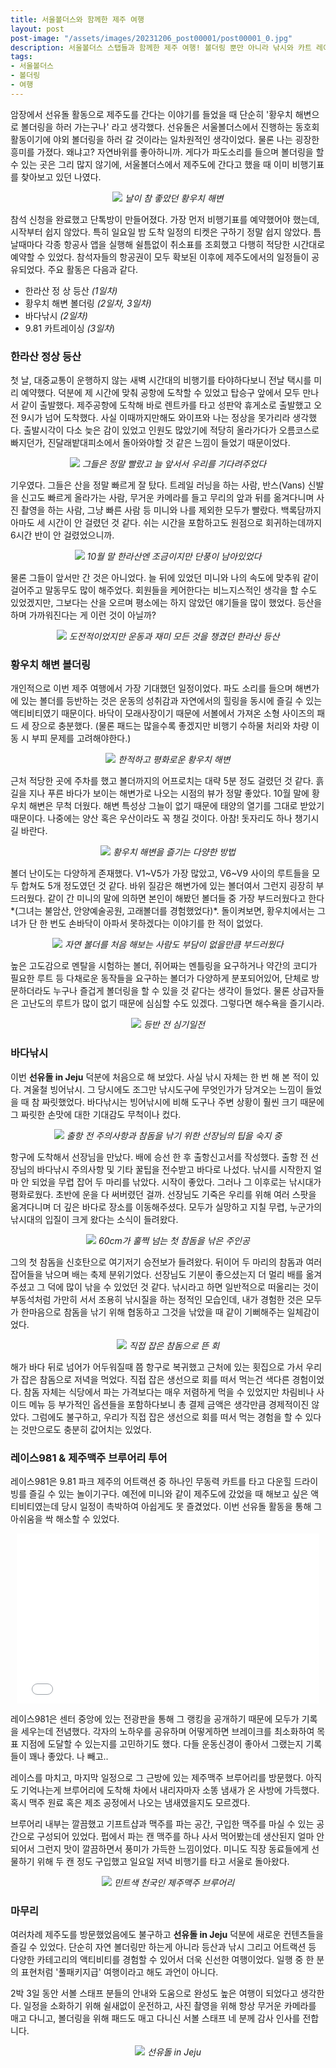 ```yaml
---
title: 서울볼더스와 함께한 제주 여행
layout: post
post-image: "/assets/images/20231206_post00001/post00001_0.jpg"
description: 서울볼더스 스탭들과 함께한 제주 여행! 볼더링 뿐만 아니라 낚시와 카트 레이싱까지 다양한 액티비티로 구성된 알찬 여행기
tags:
- 서울볼더스
- 볼더링
- 여행
---
```


암장에서 선유돌 활동으로 제주도를 간다는 이야기를 들었을 때 단순히 '황우치 해변으로 볼더링을 하러 가는구나' 라고 생각했다. 선유돌은 서울볼더스에서 진행하는 동호회 활동이기에 야외 볼더링을 하러 갈 것이라는 일차원적인 생각이었다. 물론 나는 굉장한 흥미를 가졌다. 왜냐고? 자연바위를 좋아하니까. 게다가 파도소리를 들으며 볼더링을 할 수 있는 곳은 그리 많지 않기에, 서울볼더스에서 제주도에 간다고 했을 때 이미 비행기표를 찾아보고 있던 나였다.

<p align="center">
  <img src="/assets/images/20231206_post00001/post00001_2.png" />
  <em>날이 참 좋았던 황우치 해변</em>
</p>

참석 신청을 완료했고 단톡방이 만들어졌다. 가장 먼저 비행기표를 예약했어야 했는데, 시작부터 쉽지 않았다. 특히 일요일 밤 도착 일정의 티켓은 구하기 정말 쉽지 않았다. 틈날때마다 각종 항공사 앱을 실행해 쉴틈없이 취소표를 조회했고 다행히 적당한 시간대로 예약할 수 있었다. 참석자들의 항공권이 모두 확보된 이후에 제주도에서의 일정들이 공유되었다. 주요 활동은 다음과 같다.

* 한라산 정
상 등산 *(1일차)*
* 황우치 해변 볼더링 *(2일차, 3일차)*
* 바다낚시 *(2일차)*
* 9.81 카트레이싱 *(3일차*)

### 한라산 정상 등산
첫 날, 대중교통이 운행하지 않는 새벽 시간대의 비행기를 타야하다보니 전날 택시를 미리 예약했다. 덕분에 제 시간에 맞춰 공항에 도착할 수 있었고 탑승구 앞에서 모두 만나서 같이 출발했다. 제주공항에 도착해 바로 렌트카를 타고 성판악 휴게소로 출발했고 오전 9시가 넘어 도착했다. 사실 이때까지만해도 와이프와 나는 정상을 못가리라 생각했다. 출발시각이 다소 늦은 감이 있었고 인원도 많았기에 적당히 올라가다가 오름코스로 빠지던가, 진달래밭대피소에서 돌아와야할 것 같은 느낌이 들었기 때문이었다.

<p align="center">
  <img src="/assets/images/20231206_post00001/post00001_3.jpg" />
  <em>그들은 정말 빨랐고 늘 앞서서 우리를 기다려주었다</em>
</p>

기우였다. 그들은 산을 정말 빠르게 잘 탔다. 트레일 러닝을 하는 사람, 반스(Vans) 신발을 신고도 빠르게 올라가는 사람, 무거운 카메라를 들고 무리의 앞과 뒤를 옮겨다니며 사진 촬영을 하는 사람, 그냥 빠른 사람 등 미니와 나를 제외한 모두가 빨랐다. 백록담까지 아마도 세 시간이 안 걸렸던 것 같다. 쉬는 시간을 포함하고도 원점으로 회귀하는데까지 6시간 반이 안 걸렸었으니까.

<p align="center">
  <img src="/assets/images/20231206_post00001/post00001_4.jpg" />
  <em>10월 말 한라산엔 조금이지만 단풍이 남아있었다</em>
</p>

물론 그들이 앞서만 간 것은 아니었다. 늘 뒤에 있었던 미니와 나의 속도에 맞추워 같이 걸어주고 말동무도 많이 해주었다. 회원들을 케어한다는 비느지스적인 생각을 할 수도 있었겠지만, 그보다는 산을 오르며 평소에는 하지 않았던 얘기들을 많이 했었다. 등산을 하며 가까워진다는 게 이런 것이 아닐까?

<p align="center">
  <img src="/assets/images/20231206_post00001/post00001_11.jpg" />
  <em>도전적이었지만 운동과 재미 모든 것을 챙겼던 한라산 등산</em>
</p>

### 황우치 해변 볼더링
개인적으로 이번 제주 여행에서 가장 기대했던 일정이었다. 파도 소리를 들으며 해변가에 있는 볼더를 등반하는 것은 운동의 성취감과 자연에서의 힐링을 동시에 즐길 수 있는 액티비티였기 때문이다. 바닥이 모래사장이기 때문에 서볼에서 가져온 소형 사이즈의 패드 세 장으로 충분했다. (물론 패드는 많을수록 좋겠지만 비행기 수하물 처리와 차량 이동 시 부피 문제를 고려해야한다.)

<p align="center">
  <img src="/assets/images/20231206_post00001/post00001_12.jpg" />
  <em>한적하고 평화로운 황우치 해변</em>
</p>

근처 적당한 곳에 주차를 했고 볼더까지의 어프로치는 대략 5분 정도 걸렸던 것 같다. 흙길을 지나 푸른 바다가 보이는 해변가로 나오는 시점의 뷰가 정말 좋았다. 10월 말에 황우치 해변은 무척 더웠다. 해변 특성상 그늘이 없기 때문에 태양의 열기를 그대로 받았기 때문이다. 나중에는 양산 혹은 우산이라도 꼭 챙길 것이다. 아참! 돗자리도 하나 챙기시길 바란다.

<p align="center">
  <img src="/assets/images/20231206_post00001/post00001_13.jpg" />
  <em>황우치 해변을 즐기는 다양한 방법</em>
</p>

볼더 난이도는 다양하게 존재했다. V1~V5가 가장 많았고, V6~V9 사이의 루트들을 모두 합쳐도 5개 정도였던 것 같다. 바위 질감은 해변가에 있는 볼더여서 그런지 굉장히 부드러웠다. 같이 간 미니의 말에 의하면 본인이 해봤던 볼더들 중 가장 부드러웠다고 한다*(그녀는 불암산, 안양예술공원, 고래볼더를 경험했었다)*. 돌이켜보면, 황우치에서는 그녀가 단 한 번도 손바닥이 아파서 못하겠다는 이야기를 한 적이 없었다.

<p align="center">
  <img src="/assets/images/20231206_post00001/post00001_14.jpg" />
  <em>자연 볼더를 처음 해보는 사람도 부담이 없을만큼 부드러웠다</em>
</p>

높은 고도감으로 멘탈을 시험하는 볼더, 쥐어짜는 멘틀링을 요구하거나 약간의 코디가 필요한 루트 등 다채로운 동작들을 요구하는 볼더가 다양하게 분포되어있어, 단체로 방문하더라도 누구나 즐겁게 볼더링을 할 수 있을 것 같다는 생각이 들었다. 물론 상급자들은 고난도의 루트가 많이 없기 때문에 심심할 수도 있겠다. 그렇다면 해수욕을 즐기시라.

<p align="center">
  <img src="/assets/images/20231206_post00001/post00001_15.jpg" />
  <em>등반 전 심기일전</em>
</p>


### 바다낚시
이번 **선유돌 in Jeju** 덕분에 처음으로 해 보았다. 사실 낚시 자체는 한 번 해 본 적이 있다. 겨울철 빙어낚시. 그 당시에도 조그만 낚시도구에 무엇인가가 당겨오는 느낌이 들었을 때 참 짜릿했었다. 바다낚시는 빙어낚시에 비해 도구나 주변 상황이 훨씬 크기 때문에 그 짜릿한 손맛에 대한 기대감도 무척이나 컸다.

<p align="center">
  <img src="/assets/images/20231206_post00001/post00001_16.jpg" />
  <em>출항 전 주의사항과 참돔을 낚기 위한 선장님의 팁을 숙지 중</em>
</p>

항구에 도착해서 선장님을 만났다. 배에 승선 한 후 출항신고서를 작성했다. 출항 전 선장님의 바다낚시 주의사항 및 기타 꿀팁을 전수받고 바다로 나섰다. 낚시를 시작한지 얼마 안 되었을 무렵 잡어 두 마리를 낚았다. 시작이 좋았다. 그러나 그 이후로는 낚시대가 평화로웠다. 초반에 운을 다 써버렸던 걸까. 선장님도 기죽은 우리를 위해 여러 스팟을 옮겨다니며 더 깊은 바다로 장소를 이동해주셨다. 모두가 실망하고 지칠 무렵, 누군가의 낚시대의 입질이 크게 왔다는 소식이 들려왔다.

<p align="center">
  <img src="/assets/images/20231206_post00001/post00001_17.jpg" />
  <em>60cm가 훌쩍 넘는 첫 참돔을 낚은 주인공</em>
</p>

그의 첫 참돔을 신호탄으로 여기저기 승전보가 들려왔다. 뒤이어 두 마리의 참돔과 여러 잡어들을 낚으며 배는 축제 분위기었다. 선장님도 기분이 좋으셨는지 더 멀리 배를 옮겨주셨고 그 덕에 많이 낚을 수 있었던 것 같다. 낚시라고 하면 일반적으로 떠올리는 것이 부동석처럼 가만히 서서 조용히 낚시질을 하는 정적인 모습인데, 내가 경험한 것은 모두가 한마음으로 참돔을 낚기 위해 협동하고 그것을 낚았을 때 같이 기뻐해주는 일체감이었다.

<p align="center">
  <img src="/assets/images/20231206_post00001/post00001_19.jpg" />
  <em>직접 잡은 참돔으로 뜬 회</em>
</p>

 해가 바다 뒤로 넘어가 어두워질때 쯤 항구로 복귀했고 근처에 있는 횟집으로 가서 우리가 잡은 참돔으로 저녁을 먹었다. 직접 잡은 생선으로 회를 떠서 먹는건 색다른 경험이었다. 참돔 자체는 식당에서 파는 가격보다는 매우 저렴하게 먹을 수 있었지만 차림비나 사이드 메뉴 등 부가적인 옵션들을 포함하다보니 총 결제 금액은 생각만큼 경제적이진 않았다. 그럼에도 불구하고, 우리가 직접 잡은 생선으로 회를 떠서 먹는 경험을 할 수 있다는 것만으로도 충분히 값어치는 있었다.

### 레이스981 & 제주맥주 브루어리 투어

레이스981은 9.81 파크 제주의 어트랙션 중 하나인 무동력 카트를 타고 다운힐 드라이빙를 즐길 수 있는 놀이기구다. 예전에 미니와 같이 제주도에 갔었을 때 해보고 싶은 액티비티였는데 당시 일정이 촉박하여 아쉽게도 못 즐겼었다. 이번 선유돌 활동을 통해 그 아쉬움을 싹 해소할 수 있었다.

<p align="center">
  <iframe src="/assets/images/20231206_post00001/post00001_20.gif" width="484" height="272" frameBorder="0" class="giphy-embed"  allowFullScreen></iframe>
</p>

레이스981은 센터 중앙에 있는 전광판을 통해 그 랭킹을 공개하기 때문에 모두가 기록 을 세우는데 전념했다. 각자의 노하우를 공유하며 어떻게하면 브레이크를 최소화하여 목표 지점에 도달할 수 있는지를 고민하기도 했다. 다들 운동신경이 좋아서 그랬는지 기록들이 꽤나 좋았다. 나 빼고..

레이스를 마치고, 마지막 일정으로 그 근방에 있는 제주맥주 브루어리를 방문했다. 아직도 기억나는게 브루어리에 도착해 차에서 내리자마자 소똥 냄새가 온 사방에 가득했다. 혹시 맥주 원료 혹은 제조 공정에서 나오는 냄새였을지도 모르겠다.

브루어리 내부는 깔끔했고 기프트샵과 맥주를 파는 공간, 구입한 맥주를 마실 수 있는 공간으로 구성되어 있었다. 펍에서 파는 캔 맥주를 하나 사서 먹어봤는데 생산된지 얼마 안 되어서 그런지 맛이 깔끔하면서 풍미가 가득한 느낌이었다. 미니도 직장 동료들에게 선물하기 위해 두 캔 정도 구입했고 일요일 저녁 비행기를 타고 서울로 돌아왔다.

<p align="center">
  <img src="/assets/images/20231206_post00001/post00001_21.jpg" />
  <em>민트색 천국인 제주맥주 브루어리</em>
</p>

### 마무리

 여러차례 제주도를 방문했었음에도 불구하고 **선유돌 in Jeju** 덕분에 새로운 컨텐츠들을 즐길 수 있었다. 단순히 자연 볼더링만 하는게 아니라 등산과 낚시 그리고 어트랙션 등 다양한 카테고리의 액티비티를 경험할 수 있어서 더욱 신선한 여행이었다. 일행 중 한 분의 표현처럼 '풀패키지급' 여행이라고 해도 과언이 아니다.

 2박 3일 동안 서볼 스태프 분들의 안내와 도움으로 완성도 높은 여행이 되었다고 생각한다. 일정을 소화하기 위해 쉴새없이 운전하고, 사진 촬영을 위해 항상 무거운 카메라를 매고 다니고, 볼더링을 위해 패드도 매고 다니신 서볼 스태프 네 분께 감사 인사를 전합니다.

 <p align="center">
  <img src="/assets/images/20231206_post00001/post00001_22.jpg" />
  <em>선유돌 in Jeju</em>
</p>
